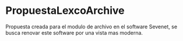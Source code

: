 # PropuestaLexcoArchive
Propuesta creada para el modulo de archivo en el software Sevenet, se busca renovar este software por una vista mas moderna.
